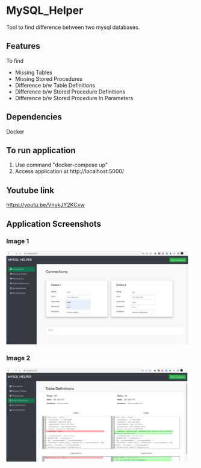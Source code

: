 # MySQL_Helper
Tool to find difference between two mysql databases.

## Features
To find
* Missing Tables
* Missing Stored Procedures
* Difference b/w Table Definitions
* Difference b/w Stored Procedure Definitions
* Difference b/w Stored Procedure In Parameters

## Dependencies
Docker

## To run application
1. Use command "docker-compose up"
2. Access application at http://localhost:5000/

## Youtube link
https://youtu.be/VnykJY2KCxw

## Application Screenshots

### Image 1
![](images/img1.png)

### Image 2
![](images/img2.png)
